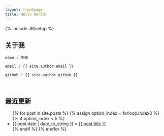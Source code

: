 ```yaml
---
layout: frontpage
title: Hello World!
---
```

{% include JB/setup %}


## 关于我
   
    name : 陈嵚

    email : {{ site.author.email }}

    github : {{ site.author.github }}

<br />

## 最近更新


<ul class="posts">
  {% for post in site.posts %}
    {% assign option_index = forloop.index0 %}
    {% if option_index < 5 %}
          <li><span>{{ post.date | date_to_string }}</span> &raquo; <a href="{{ BASE_PATH }}{{ post.url }}">{{ post.title }}</a></li>
    {% endif %}
  {% endfor %}
</ul>